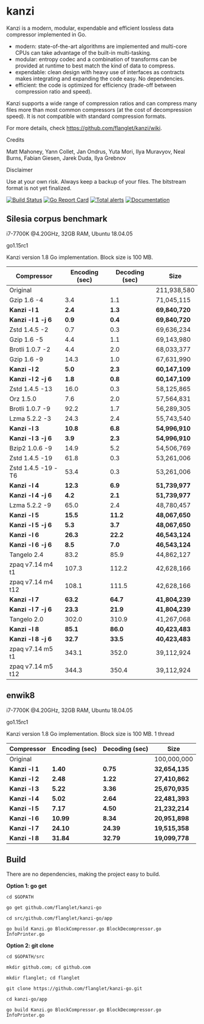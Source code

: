 kanzi
=====


Kanzi is a modern, modular, expendable and efficient lossless data compressor implemented in Go.

* modern: state-of-the-art algorithms are implemented and multi-core CPUs can take advantage of the built-in multi-tasking.
* modular: entropy codec and a combination of transforms can be provided at runtime to best match the kind of data to compress.
* expendable: clean design with heavy use of interfaces as contracts makes integrating and expanding the code easy. No dependencies.
* efficient: the code is optimized for efficiency (trade-off between compression ratio and speed).

Kanzi supports a wide range of compression ratios and can compress many files more than most common compressors (at the cost of decompression speed).
It is not compatible with standard compression formats.


For more details, check https://github.com/flanglet/kanzi/wiki.

Credits

Matt Mahoney,
Yann Collet,
Jan Ondrus,
Yuta Mori,
Ilya Muravyov,
Neal Burns,
Fabian Giesen,
Jarek Duda,
Ilya Grebnov

Disclaimer

Use at your own risk. Always keep a backup of your files. The bitstream format is not yet finalized.


[![Build Status](https://travis-ci.org/flanglet/kanzi-go.svg?branch=master)](https://travis-ci.org/flanglet/kanzi-go)
[![Go Report Card](https://goreportcard.com/badge/github.com/flanglet/kanzi-go)](https://goreportcard.com/badge/github.com/flanglet/kanzi-go)
[![Total alerts](https://img.shields.io/lgtm/alerts/g/flanglet/kanzi-go.svg?logo=lgtm&logoWidth=18)](https://lgtm.com/projects/g/flanglet/kanzi-go/alerts/)
[![Documentation](https://godoc.org/github.com/flanglet/kanzi-go?status.svg)](http://godoc.org/github.com/flanglet/kanzi-go)


Silesia corpus benchmark
-------------------------

i7-7700K @4.20GHz, 32GB RAM, Ubuntu 18.04.05

go1.15rc1

Kanzi version 1.8 Go implementation. Block size is 100 MB. 


|        Compressor           | Encoding (sec)  | Decoding (sec)  |    Size          |
|-----------------------------|-----------------|-----------------|------------------|
|Original     	              |                 |                 |   211,938,580    |	
|Gzip 1.6	-4                  |        3.4      |       1.1       |    71,045,115    |        
|**Kanzi -l 1**               |  	   **2.4** 	  |     **1.3**     |  **69,840,720**  |
|**Kanzi -l 1 -j 6**          |  	   **0.9** 	  |     **0.4**     |  **69,840,720**  |
|Zstd 1.4.5 -2                |	       0.7      |       0.3       |    69,636,234    |
|Gzip 1.6	-5                  |        4.4      |       1.1       |    69,143,980    |        
|Brotli 1.0.7 -2              |        4.4      |       2.0       |    68,033,377    |
|Gzip 1.6	-9                  |       14.3      |       1.0       |    67,631,990    |        
|**Kanzi -l 2**               |	     **5.0**	  |     **2.3**     |  **60,147,109**  |
|**Kanzi -l 2 -j 6**          |	     **1.8**	  |     **0.8**     |  **60,147,109**  |
|Zstd 1.4.5 -13               |	      16.0      |       0.3       |    58,125,865    |
|Orz 1.5.0                    |	       7.6      |       2.0       |    57,564,831    |
|Brotli 1.0.7 -9              |       92.2      |       1.7       |    56,289,305    |
|Lzma 5.2.2 -3	              |       24.3	    |       2.4       |    55,743,540    |
|**Kanzi -l 3**               |	    **10.8**	  |     **6.8**     |  **54,996,910**  |
|**Kanzi -l 3 -j 6**          |	     **3.9**	  |     **2.3**     |  **54,996,910**  |
|Bzip2 1.0.6 -9	              |       14.9      |       5.2       |    54,506,769	   |
|Zstd 1.4.5 -19	              |       61.8      |       0.3       |    53,261,006    |
|Zstd 1.4.5 -19	-T6           |       53.4      |       0.3       |    53,261,006    |
|**Kanzi -l 4**               |	    **12.3**	  |     **6.9**     |  **51,739,977**  |
|**Kanzi -l 4 -j 6**          |      **4.2**    |     **2.1**     |  **51,739,977**  |
|Lzma 5.2.2 -9                |       65.0	    |       2.4       |    48,780,457    |
|**Kanzi -l 5**	              |     **15.5**    |    **11.2**     |  **48,067,650**  |
|**Kanzi -l 5 -j 6**          |      **5.3**    |     **3.7**     |  **48,067,650**  |
|**Kanzi -l 6**               |     **26.3**	  |    **22.2**     |  **46,543,124**  |
|**Kanzi -l 6 -j 6**          |      **8.5**	  |     **7.0**     |  **46,543,124**  |
|Tangelo 2.4	                |       83.2      |      85.9       |    44,862,127    |
|zpaq v7.14 m4 t1             |      107.3	    |     112.2       |    42,628,166    |
|zpaq v7.14 m4 t12            |      108.1	    |     111.5       |    42,628,166    |
|**Kanzi -l 7**               |     **63.2**	  |    **64.7**     |  **41,804,239**  |
|**Kanzi -l 7 -j 6**          |     **23.3**	  |    **21.9**     |  **41,804,239**  |
|Tangelo 2.0	                |      302.0    	|     310.9       |    41,267,068    |
|**Kanzi -l 8**               |     **85.1**	  |    **86.0**     |  **40,423,483**  |
|**Kanzi -l 8 -j 6**          |     **32.7**	  |    **33.5**     |  **40,423,483**  |
|zpaq v7.14 m5 t1             |	     343.1	    |     352.0       |    39,112,924    |
|zpaq v7.14 m5 t12            |	     344.3	    |     350.4       |    39,112,924    |


enwik8
-------

i7-7700K @4.20GHz, 32GB RAM, Ubuntu 18.04.05

go1.15rc1

Kanzi version 1.8 Go implementation. Block size is 100 MB. 1 thread


|        Compressor           | Encoding (sec)  | Decoding (sec)  |    Size          |
|-----------------------------|-----------------|-----------------|------------------|
|Original     	              |                 |                 |   100,000,000    |	
|**Kanzi -l 1**               |  	  **1.40** 	  |    **0.75**     |  **32,654,135**  |
|**Kanzi -l 2**               |     **2.48**    |    **1.22**     |  **27,410,862**  |        
|**Kanzi -l 3**               |	    **5.22**    |    **3.36**     |  **25,670,935**  |
|**Kanzi -l 4**               |	    **5.02**	  |    **2.64**     |  **22,481,393**  |
|**Kanzi -l 5**               |	    **7.17**	  |    **4.50**     |  **21,232,214**  |
|**Kanzi -l 6**               |	   **10.99**	  |    **8.34**     |  **20,951,898**  |
|**Kanzi -l 7**               |	   **24.10**	  |   **24.39**     |  **19,515,358**  |
|**Kanzi -l 8**               |	   **31.84**	  |   **32.79**     |  **19,099,778**  |


Build
-----

There are no dependencies, making the project easy to build.

**Option 1: go get** 

~~~
cd $GOPATH

go get github.com/flanglet/kanzi-go

cd src/github.com/flanglet/kanzi-go/app

go build Kanzi.go BlockCompressor.go BlockDecompressor.go InfoPrinter.go
~~~



**Option 2: git clone** 

~~~
cd $GOPATH/src

mkdir github.com; cd github.com

mkdir flanglet; cd flanglet

git clone https://github.com/flanglet/kanzi-go.git

cd kanzi-go/app

go build Kanzi.go BlockCompressor.go BlockDecompressor.go InfoPrinter.go
~~~
